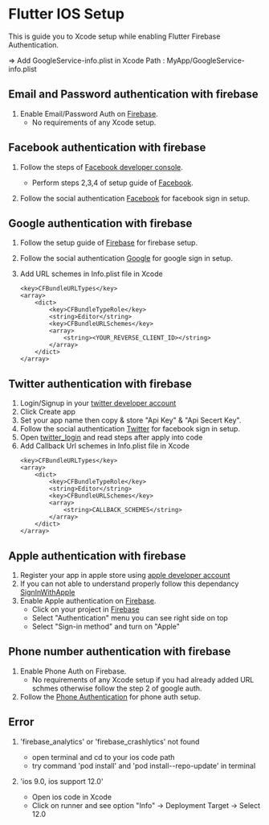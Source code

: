 # Flutter IOS Setup

This is guide you to Xcode setup while enabling Flutter Firebase Authentication.

=> Add GoogleService-info.plist in Xcode 
  Path : MyApp/GoogleService-info.plist

## Email and Password authentication with firebase

1. Enable Email/Password Auth on [Firebase](https://console.firebase.google.com/). 
    - No requirements of any Xcode setup.

## Facebook authentication with firebase

1. Follow the steps of [Facebook developer console](https://developers.facebook.com/apps/).
    - Perform steps 2,3,4 of setup guide of [Facebook](https://developers.facebook.com/apps/).
    
2. Follow the social authentication [Facebook](https://firebase.flutter.dev/docs/auth/social#facebook) for facebook sign in setup. 

## Google authentication with firebase

1. Follow the setup guide of [Firebase](https://console.firebase.google.com/) for firebase setup.

2. Follow the social authentication [Google](https://firebase.flutter.dev/docs/auth/social#google) for google sign in setup.

3. Add URL schemes in Info.plist file in Xcode
    ```
    <key>CFBundleURLTypes</key>
	<array>
		<dict>
			<key>CFBundleTypeRole</key>
			<string>Editor</string>
			<key>CFBundleURLSchemes</key>
			<array>
				<string><YOUR_REVERSE_CLIENT_ID></string>
			</array>
		</dict>
	</array>

## Twitter authentication with firebase

1. Login/Signup in your [twitter developer account](https://developer.twitter.com/en/apps)
2. Click Create app
3. Set your app name then copy & store "Api Key" & "Api Secert Key".
4. Follow the social authentication [Twitter](https://firebase.flutter.dev/docs/auth/social#facebook) for facebook sign in setup.    
5. Open [twitter_login]("https://pub.dev/packages/twitter_login") and read steps after apply into code
6. Add Callback Url schemes in Info.plist file in Xcode
    ```
    <key>CFBundleURLTypes</key>
	<array>
		<dict>
			<key>CFBundleTypeRole</key>
			<string>Editor</string>
			<key>CFBundleURLSchemes</key>
			<array>
				<string>CALLBACK_SCHEMES</string>
			</array>
		</dict>
	</array>

## Apple authentication with firebase

  1. Register your app in apple store using [apple developer account](https://developer.apple.com)
  2. If you can not able to understand properly follow this dependancy [SignInWithApple](https://pub.dev/packages/sign_in_with_apple)
  3. Enable Apple authentication on [Firebase](https://console.firebase.google.com/).
     * Click on your project in [Firebase](https://console.firebase.google.com/) 
     * Select "Authentication" menu you can see right side on top 
     * Select "Sign-in method" and turn on "Apple"

## Phone number authentication with firebase

   1. Enable Phone Auth on Firebase.
      * No requirements of any Xcode setup if you had already added URL schmes otherwise follow the step 2 of google auth.
   2. Follow the [Phone Authentication](https://firebase.flutter.dev/docs/auth/phone) for phone auth setup.

## Error 

1. 'firebase_analytics' or 'firebase_crashlytics' not found 
    - open terminal and cd to your ios code path  
    - try command 'pod install' and 'pod install--repo-update' in terminal 

2. 'ios 9.0, ios support 12.0'
    - Open ios code in Xcode 
    - Click on runner and see option "Info" -> Deployment Target -> Select 12.0 